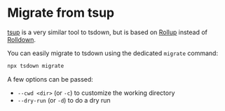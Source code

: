 # Migrate from tsup

[tsup](https://tsup.egoist.dev/) is a very similar tool to tsdown, but is based on [Rollup](https://rollupjs.org/) instead of [Rolldown](https://rolldown.rs/).

You can easily migrate to tsdown using the dedicated `migrate` command:

```bash
npx tsdown migrate
```

A few options can be passed:

- `--cwd <dir>` (or `-c`) to customize the working directory
- `--dry-run` (or `-d`) to do a dry run
